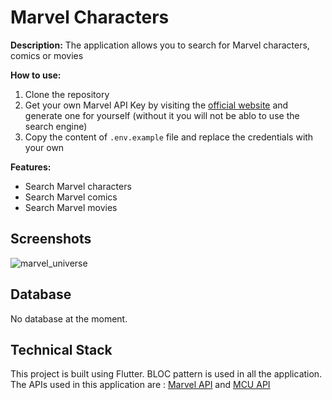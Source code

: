 # Marvel Characters

**Description:** The application allows you to search for Marvel characters, comics or movies

**How to use:**

1. Clone the repository
2. Get your own Marvel API Key by visiting the [official website](https://developer.marvel.com/) and generate one for yourself (without it you will not be ablo to use the search engine)
3. Copy the content of `.env.example` file and replace the credentials with your own

**Features:**

- Search Marvel characters
- Search Marvel comics
- Search Marvel movies

## Screenshots

![marvel_universe](https://user-images.githubusercontent.com/56698920/220934364-3710dbe2-cdfc-47ed-bdae-2c13ac2354df.jpg)

## Database

No database at the moment.

## Technical Stack

This project is built using Flutter. BLOC pattern is used in all the application.
The APIs used in this application are : [Marvel API](https://developer.marvel.com/) and [MCU API](https://github.com/AugustoMarcelo/mcuapi)
